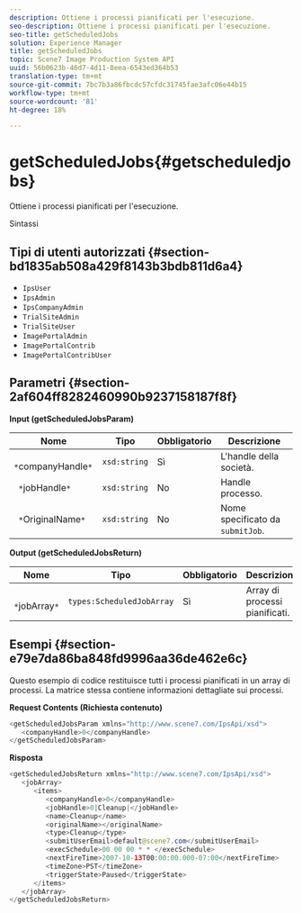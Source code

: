 ```yaml
---
description: Ottiene i processi pianificati per l'esecuzione.
seo-description: Ottiene i processi pianificati per l'esecuzione.
seo-title: getScheduledJobs
solution: Experience Manager
title: getScheduledJobs
topic: Scene7 Image Production System API
uuid: 56b0623b-46d7-4d11-8eea-6543ed364b53
translation-type: tm+mt
source-git-commit: 7bc7b3a86fbcdc57cfdc31745fae3afc06e44b15
workflow-type: tm+mt
source-wordcount: '81'
ht-degree: 18%

---
```



# getScheduledJobs{#getscheduledjobs}

Ottiene i processi pianificati per l&#39;esecuzione.

Sintassi

## Tipi di utenti autorizzati {#section-bd1835ab508a429f8143b3bdb811d6a4}

* `IpsUser`
* `IpsAdmin`
* `IpsCompanyAdmin`
* `TrialSiteAdmin`
* `TrialSiteUser`
* `ImagePortalAdmin`
* `ImagePortalContrib`
* `ImagePortalContribUser`

## Parametri {#section-2af604ff8282460990b9237158187f8f}

**Input (getScheduledJobsParam)**

| Nome | Tipo | Obbligatorio | Descrizione |
|---|---|---|---|
| ` *`companyHandle`*` | `xsd:string` | Sì | L&#39;handle della società. |
| ` *`jobHandle`*` | `xsd:string` | No | Handle processo. |
| ` *`OriginalName`*` | `xsd:string` | No | Nome specificato da `submitJob`. |

**Output (getScheduledJobsReturn)**

| Nome | Tipo | Obbligatorio | Descrizione |
|---|---|---|---|
| ` *`jobArray`*` | `types:ScheduledJobArray` | Sì | Array di processi pianificati. |

## Esempi {#section-e79e7da86ba848fd9996aa36de462e6c}

Questo esempio di codice restituisce tutti i processi pianificati in un array di processi. La matrice stessa contiene informazioni dettagliate sui processi.

**Request Contents (Richiesta contenuto)**

```java
<getScheduledJobsParam xmlns="http://www.scene7.com/IpsApi/xsd">
   <companyHandle>0</companyHandle>
</getScheduledJobsParam>
```

**Risposta**

```java
<getScheduledJobsReturn xmlns="http://www.scene7.com/IpsApi/xsd">
   <jobArray>
      <items>
         <companyHandle>0</companyHandle>
         <jobHandle>0|Cleanup|</jobHandle>
         <name>Cleanup</name>
         <originalName></originalName>
         <type>Cleanup</type>
         <submitUserEmail>default@scene7.com</submitUserEmail>
         <execSchedule>00 00 00 * * </execSchedule>
         <nextFireTime>2007-10-13T00:00:00.000-07:00</nextFireTime>
         <timeZone>PST</timeZone>
         <triggerState>Paused</triggerState>
      </items>
   </jobArray>
</getScheduledJobsReturn>
```

